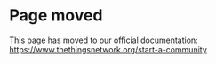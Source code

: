 # Page moved

This page has moved to our official documentation: https://www.thethingsnetwork.org/start-a-community
